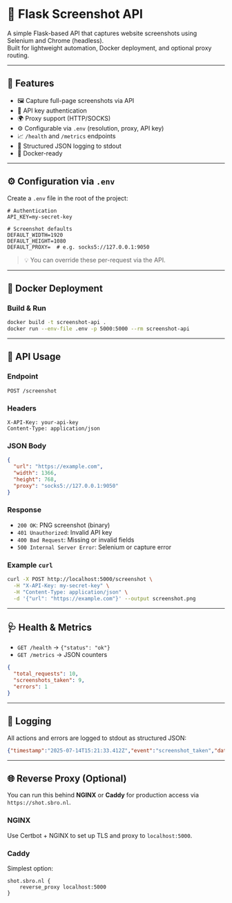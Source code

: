# 📸 Flask Screenshot API

A simple Flask-based API that captures website screenshots using Selenium and Chrome (headless).  
Built for lightweight automation, Docker deployment, and optional proxy routing.

---

## 🚀 Features

- 🖼 Capture full-page screenshots via API
- 🔐 API key authentication
- 🌍 Proxy support (HTTP/SOCKS)
- ⚙️ Configurable via `.env` (resolution, proxy, API key)
- 📈 `/health` and `/metrics` endpoints
- 📜 Structured JSON logging to stdout
- 🐳 Docker-ready

---

## ⚙️ Configuration via `.env`

Create a `.env` file in the root of the project:

```dotenv
# Authentication
API_KEY=my-secret-key

# Screenshot defaults
DEFAULT_WIDTH=1920
DEFAULT_HEIGHT=1080
DEFAULT_PROXY=  # e.g. socks5://127.0.0.1:9050
```

> 💡 You can override these per-request via the API.

---

## 🐳 Docker Deployment

### Build & Run

```bash
docker build -t screenshot-api .
docker run --env-file .env -p 5000:5000 --rm screenshot-api
```

---

## 📡 API Usage

### Endpoint

```
POST /screenshot
```

### Headers

```http
X-API-Key: your-api-key
Content-Type: application/json
```

### JSON Body

```json
{
  "url": "https://example.com",
  "width": 1366,
  "height": 768,
  "proxy": "socks5://127.0.0.1:9050"
}
```

### Response

- `200 OK`: PNG screenshot (binary)
- `401 Unauthorized`: Invalid API key
- `400 Bad Request`: Missing or invalid fields
- `500 Internal Server Error`: Selenium or capture error

### Example `curl`

```bash
curl -X POST http://localhost:5000/screenshot \
  -H "X-API-Key: my-secret-key" \
  -H "Content-Type: application/json" \
  -d '{"url": "https://example.com"}' --output screenshot.png
```

---

## 🩺 Health & Metrics

- `GET /health` → `{"status": "ok"}`
- `GET /metrics` → JSON counters

```json
{
  "total_requests": 10,
  "screenshots_taken": 9,
  "errors": 1
}
```

---

## 📜 Logging

All actions and errors are logged to stdout as structured JSON:

```json
{"timestamp":"2025-07-14T15:21:33.412Z","event":"screenshot_taken","data":{"url":"https://example.com","ip":"172.17.0.1"}}
```

---

## 🌐 Reverse Proxy (Optional)

You can run this behind **NGINX** or **Caddy** for production access via `https://shot.sbro.nl`.

### NGINX

Use Certbot + NGINX to set up TLS and proxy to `localhost:5000`.

### Caddy

Simplest option:

```caddyfile
shot.sbro.nl {
    reverse_proxy localhost:5000
}
```

